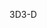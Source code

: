 <span data-ttu-id="60c4f-101">3D</span><span class="sxs-lookup"><span data-stu-id="60c4f-101">3-D</span></span>